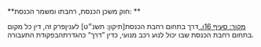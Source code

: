 **חוק משכן הכנסת, רחבתו ומשמר הכנסת: **

[מקור: סעיף 16ו. ](https://he.wikisource.org/wiki/חוק_משכן_הכנסת,_רחבתו_ומשמר_הכנסת#סעיף_16ו)
דרך בתחום רחבת הכנסת[תיקון: תשנ״ט]
לעניןפרק זה, דין כל מקום בתחום רחבת הכנסת שבו יכול לנוע רכב מנועי, כדין ”דרך“ כהגדרתהבפקודת התעבורה.